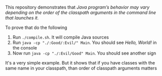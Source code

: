 This repository demonstrates that _Java program’s behavior may vary depending on the order of the classpath arguments in the command line that launches it._

To prove that do the following

1. Run `./compile.sh`. It will compile Java sources
2. Run `java -cp "./:Good/:Evil/" Main`. You should see _Hello, World!_ in the console
3. Now run `java -cp "./:Evil/Good" Main`. You should see another sign

It's a very simple example. But it shows that if you have classes with the same name in your classpath, than order of classpath arguments matters
